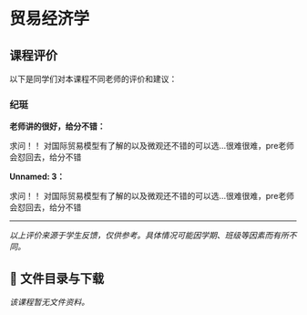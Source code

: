 # 贸易经济学

## 课程评价

以下是同学们对本课程不同老师的评价和建议：

### 纪珽

**老师讲的很好，给分不错：**

求问！！  对国际贸易模型有了解的以及微观还不错的可以选…很难很难，pre老师会怼回去，给分不错

**Unnamed: 3：**

求问！！  对国际贸易模型有了解的以及微观还不错的可以选…很难很难，pre老师会怼回去，给分不错

---

*以上评价来源于学生反馈，仅供参考。具体情况可能因学期、班级等因素而有所不同。*
## 📄 文件目录与下载

_该课程暂无文件资料。_
